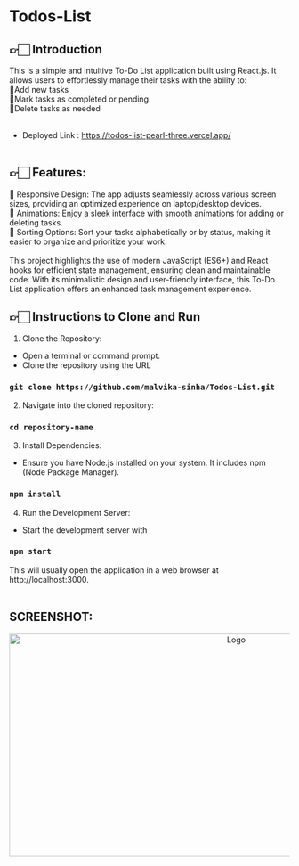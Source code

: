 # Todos-List

## 👉🏻 Introduction
This is a simple and intuitive To-Do List application built using React.js. It allows users to effortlessly manage their tasks with the ability to:
<br>
🔴Add new tasks <br>
🔴Mark tasks as completed or pending <br>
🔴Delete tasks as needed <br><br>
- Deployed Link : https://todos-list-pearl-three.vercel.app/ <br><br>

## 👉🏻 Features:
🔴 Responsive Design: The app adjusts seamlessly across various screen sizes, providing an optimized experience on laptop/desktop devices. <br>
🔴 Animations: Enjoy a sleek interface with smooth animations for adding or deleting tasks. <br>
🔴 Sorting Options: Sort your tasks alphabetically or by status, making it easier to organize and prioritize your work. <br><br>
This project highlights the use of modern JavaScript (ES6+) and React hooks for efficient state management, ensuring clean and maintainable code. With its minimalistic design and user-friendly interface, this To-Do List application offers an enhanced task management experience.
<br>
## 👉🏻 Instructions to Clone and Run <br>
1. Clone the Repository: <br>
- Open a terminal or command prompt. <br>
- Clone the repository using the URL <br>
### `git clone https://github.com/malvika-sinha/Todos-List.git` <br>
2. Navigate into the cloned repository: <br>
### `cd repository-name` <br>

3. Install Dependencies:<br>
- Ensure you have Node.js installed on your system. It includes npm (Node Package Manager). <br>
### `npm install` <br>

4. Run the Development Server: <br>
- Start the development server with <br>
### `npm start` <br>
This will usually open the application in a web browser at http://localhost:3000. <br><br>

## SCREENSHOT: <br>
<div align="center"> <img src="https://i.postimg.cc/NLqWtYRv/Screenshot-2024-09-11-032417.png" alt="Logo" width="800" height="400"> </div><br><br>


